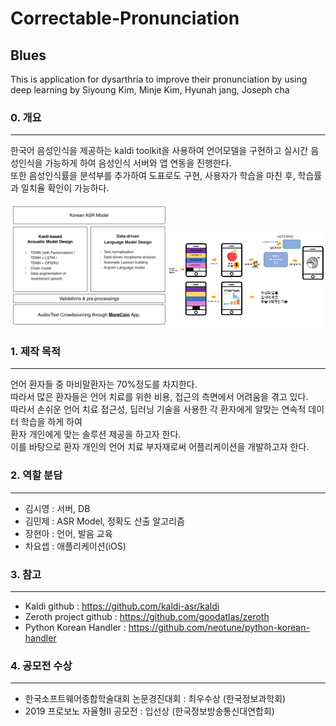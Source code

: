 # Correctable-Pronunciation
## Blues

This is application for dysarthria to improve their pronunciation by using deep learning
by Siyoung Kim, Minje Kim, Hyunah jang, Joseph cha

### 0. 개요
------------------------------
한국어 음성인식을 제공하는 kaldi toolkit을 사용하여 언어모델을 구현하고 실시간 음성인식을 가능하게 하여 음성인식 서버와 앱 연동을 진행한다.               
또한 음성인식률을 분석부를 추가하여 도표로도 구현, 사용자가 학습을 마친 후, 학습률과 일치율 확인이 가능하다.

<img src="/images/Zeroth.png" width="50%"><img src="/images/AppDesign.png" width="50%">


### 1. 제작 목적
------------------------------
언어 환자들 중 마비말환자는 70%정도를 차지한다.             
따라서 많은 환자들은 언어 치료를 위한 비용, 접근의 측면에서 어려움을 겪고 있다.                  
따라서 손쉬운 언어 치료 접근성, 딥러닝 기술을 사용한 각 환자에게 알맞는 연속적 데이터 학습을 하게 하여                       
환자 개인에게 맞는 솔루션 제공을 하고자 한다.              
이를 바탕으로 환자 개인의 언어 치료 부자재로써 어플리케이션을 개발하고자 한다. 

### 2. 역할 분담
------------------------------
 * 김시영 : 서버, DB 
 * 김민제 : ASR Model, 정확도 산출 알고리즘
 * 장현아 : 언어, 발음 교육 
 * 차요셉 : 애플리케이션(iOS)

### 3. 참고
------------------------------
 * Kaldi github : https://github.com/kaldi-asr/kaldi
 * Zeroth project github : https://github.com/goodatlas/zeroth
 * Python Korean Handler : https://github.com/neotune/python-korean-handler
 
### 4. 공모전 수상
------------------------------
 * 한국소프트웨어종합학술대회 논문경진대회 : 최우수상 (한국정보과학회)
 * 2019 프로보노 자율형II 공모전 : 입선상 (한국정보방송통신대연합회)

